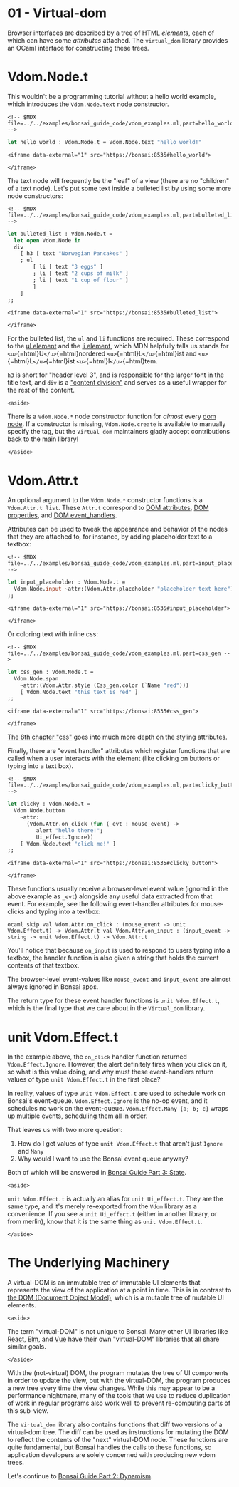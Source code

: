 # 01 - Virtual-dom

Browser interfaces are described by a tree of HTML *elements*, each of
which can have some *attributes* attached. The `virtual_dom` library
provides an OCaml interface for constructing these trees.

# Vdom.Node.t

This wouldn't be a programming tutorial without a hello world example,
which introduces the `Vdom.Node.text` node constructor.

```{=html}
<!-- $MDX file=../../examples/bonsai_guide_code/vdom_examples.ml,part=hello_world -->
```
``` ocaml
let hello_world : Vdom.Node.t = Vdom.Node.text "hello world!"
```

```{=html}
<iframe data-external="1" src="https://bonsai:8535#hello_world">
```
```{=html}
</iframe>
```
The text node will frequently be the "leaf" of a view (there are no
"children" of a text node). Let's put some text inside a bulleted list
by using some more node constructors:

```{=html}
<!-- $MDX file=../../examples/bonsai_guide_code/vdom_examples.ml,part=bulleted_list -->
```
``` ocaml
let bulleted_list : Vdom.Node.t =
  let open Vdom.Node in
  div
    [ h3 [ text "Norwegian Pancakes" ]
    ; ul
        [ li [ text "3 eggs" ]
        ; li [ text "2 cups of milk" ]
        ; li [ text "1 cup of flour" ]
        ]
    ]
;;
```

```{=html}
<iframe data-external="1" src="https://bonsai:8535#bulleted_list">
```
```{=html}
</iframe>
```
For the bulleted list, the `ul` and `li` functions are required. These
correspond to the [ul
element](https://developer.mozilla.org/en-US/docs/Web/HTML/Element/ul)
and the [li
element](https://developer.mozilla.org/en-US/docs/Web/HTML/Element/li),
which MDN helpfully tells us stands for
`<u>`{=html}U`</u>`{=html}nordered `<u>`{=html}L`</u>`{=html}ist and
`<u>`{=html}L`</u>`{=html}ist `<u>`{=html}I`</u>`{=html}tem.

`h3` is short for "header level 3", and is responsible for the larger
font in the title text, and `div` is a ["content
division"](https://developer.mozilla.org/en-US/docs/Web/HTML/Element/div)
and serves as a useful wrapper for the rest of the content.

```{=html}
<aside>
```
There is a `Vdom.Node.*` node constructor function for *almost* every
[dom node](https://developer.mozilla.org/en-US/docs/Web/HTML/Element).
If a constructor is missing, `Vdom.Node.create` is available to manually
specify the tag, but the `Virtual_dom` maintainers gladly accept
contributions back to the main library!
```{=html}
</aside>
```
# Vdom.Attr.t

An optional argument to the `Vdom.Node.*` constructor functions is a
`Vdom.Attr.t list`. These `Attr.t` correspond to [DOM
attributes](https://developer.mozilla.org/en-US/docs/Web/HTML/Attributes),
[DOM
properties](https://developer.mozilla.org/en-US/docs/Web/API/Element#properties),
and [DOM
event_handlers](https://developer.mozilla.org/en-US/docs/Web/Guide/Events/Event_handlers).

Attributes can be used to tweak the appearance and behavior of the nodes
that they are attached to, for instance, by adding placeholder text to a
textbox:

```{=html}
<!-- $MDX file=../../examples/bonsai_guide_code/vdom_examples.ml,part=input_placeholder -->
```
``` ocaml
let input_placeholder : Vdom.Node.t =
  Vdom.Node.input ~attr:(Vdom.Attr.placeholder "placeholder text here") ()
;;
```

```{=html}
<iframe data-external="1" src="https://bonsai:8535#input_placeholder">
```
```{=html}
</iframe>
```
Or coloring text with inline css:

```{=html}
<!-- $MDX file=../../examples/bonsai_guide_code/vdom_examples.ml,part=css_gen -->
```
``` ocaml
let css_gen : Vdom.Node.t =
  Vdom.Node.span
    ~attr:(Vdom.Attr.style (Css_gen.color (`Name "red")))
    [ Vdom.Node.text "this text is red" ]
;;
```

```{=html}
<iframe data-external="1" src="https://bonsai:8535#css_gen">
```
```{=html}
</iframe>
```
[The 8th chapter "css"](./08-css.md) goes into much more depth on the
styling attributes.

Finally, there are "event handler" attributes which register functions
that are called when a user interacts with the element (like clicking on
buttons or typing into a text box).

```{=html}
<!-- $MDX file=../../examples/bonsai_guide_code/vdom_examples.ml,part=clicky_button -->
```
``` ocaml
let clicky : Vdom.Node.t =
  Vdom.Node.button
    ~attr:
      (Vdom.Attr.on_click (fun (_evt : mouse_event) ->
         alert "hello there!";
         Ui_effect.Ignore))
    [ Vdom.Node.text "click me!" ]
;;
```

```{=html}
<iframe data-external="1" src="https://bonsai:8535#clicky_button">
```
```{=html}
</iframe>
```
These functions usually receive a browser-level event value (ignored in
the above example as `_evt`) alongside any useful data extracted from
that event. For example, see the following event-handler attributes for
mouse-clicks and typing into a textbox:

`ocaml skip val Vdom.Attr.on_click : (mouse_event -> unit Vdom.Effect.t) -> Vdom.Attr.t val Vdom.Attr.on_input : (input_event -> string -> unit Vdom.Effect.t) -> Vdom.Attr.t`

You'll notice that because `on_input` is used to respond to users typing
into a textbox, the handler function is also given a string that holds
the current contents of that textbox.

The browser-level event-values like `mouse_event` and `input_event` are
almost always ignored in Bonsai apps.

The return type for these event handler functions is
`unit Vdom.Effect.t`, which is the final type that we care about in the
`Virtual_dom` library.

# unit Vdom.Effect.t

In the example above, the `on_click` handler function returned
`Vdom.Effect.Ignore`. However, the alert definitely fires when you click
on it, so what is this value doing, and why must these event-handlers
return values of type `unit Vdom.Effect.t` in the first place?

In reality, values of type `unit Vdom.Effect.t` are used to schedule
work on Bonsai's event-queue. `Vdom.Effect.Ignore` is the no-op event,
and it schedules no work on the event-queue.
`Vdom.Effect.Many [a; b; c]` wraps up multiple events, scheduling them
all in order.

That leaves us with two more question:

1.  How do I get values of type `unit Vdom.Effect.t` that aren't just
    `Ignore` and `Many`
2.  Why would I want to use the Bonsai event queue anyway?

Both of which will be answered in [Bonsai Guide Part 3:
State](./03-state.md).

```{=html}
<aside>
```
`unit Vdom.Effect.t` is actually an alias for `unit Ui_effect.t`. They
are the same type, and it's merely re-exported from the `Vdom` library
as a convenience. If you see a `unit Ui_effect.t` (either in another
library, or from merlin), know that it is the same thing as
`unit Vdom.Effect.t`.
```{=html}
</aside>
```
# The Underlying Machinery

A virtual-DOM is an immutable tree of immutable UI elements that
represents the view of the application at a point in time. This is in
contrast to [the DOM (Document Object
Model)](https://developer.mozilla.org/en-US/docs/Web/API/Document_Object_Model),
which is a mutable tree of mutable UI elements.

```{=html}
<aside>
```
The term "virtual-DOM" is not unique to Bonsai. Many other UI libraries
like [React](https://reactjs.org/docs/faq-internals.html),
[Elm](https://github.com/elm/virtual-DOM), and
[Vue](https://vuejs.org/v2/guide/render-function.html#The-Virtual-DOM)
have their own "virtual-DOM" libraries that all share similar goals.
```{=html}
</aside>
```
With the (not-virtual) DOM, the program mutates the tree of UI
components in order to update the view, but with the virtual-DOM, the
program produces a new tree every time the view changes. While this may
appear to be a performance nightmare, many of the tools that we use to
reduce duplication of work in regular programs also work well to prevent
re-computing parts of this sub-view.

The `Virtual_dom` library also contains functions that diff two versions
of a virtual-dom tree. The diff can be used as instructions for mutating
the DOM to reflect the contents of the "next" virtual-DOM node. These
functions are quite fundamental, but Bonsai handles the calls to these
functions, so application developers are solely concerned with producing
new vdom trees.

Let's continue to [Bonsai Guide Part 2: Dynamism](./02-dynamism.md).
